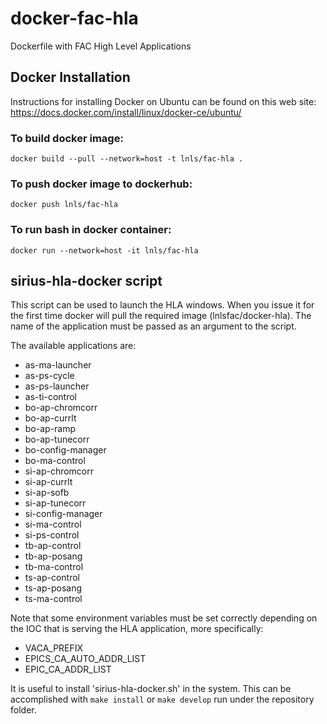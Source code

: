 # docker-fac-hla
Dockerfile with FAC High Level Applications

## Docker Installation
Instructions for installing Docker on Ubuntu can be found on this web site: https://docs.docker.com/install/linux/docker-ce/ubuntu/

### To build docker image:
```
docker build --pull --network=host -t lnls/fac-hla .
```

### To push docker image to dockerhub:
```
docker push lnls/fac-hla
```

### To run bash in docker container:
```
docker run --network=host -it lnls/fac-hla
```

## sirius-hla-docker script
This script can be used to launch the HLA windows.
When you issue it for the first time docker will pull the required image (lnlsfac/docker-hla).
The name of the application must be passed as an argument to the script.

The available applications are:
* as-ma-launcher
* as-ps-cycle
* as-ps-launcher
* as-ti-control
* bo-ap-chromcorr
* bo-ap-currlt
* bo-ap-ramp
* bo-ap-tunecorr
* bo-config-manager
* bo-ma-control
* si-ap-chromcorr
* si-ap-currlt
* si-ap-sofb
* si-ap-tunecorr
* si-config-manager
* si-ma-control
* si-ps-control
* tb-ap-control
* tb-ap-posang
* tb-ma-control
* ts-ap-control
* ts-ap-posang
* ts-ma-control

Note that some environment variables must be set correctly depending on the IOC that is serving the HLA application, more specifically:
* VACA_PREFIX
* EPICS_CA_AUTO_ADDR_LIST
* EPIC_CA_ADDR_LIST

It is useful to install 'sirius-hla-docker.sh' in the system. This can be accomplished
with `make install` or `make develop` run under the repository folder.
